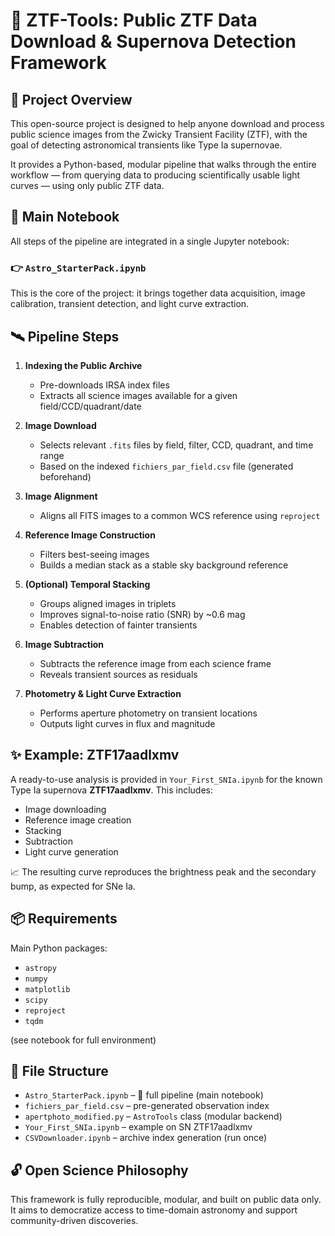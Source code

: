 # 🔭 ZTF-Tools: Public ZTF Data Download & Supernova Detection Framework

## 🌌 Project Overview

This open-source project is designed to help anyone download and process public science images from the Zwicky Transient Facility (ZTF), with the goal of detecting astronomical transients like Type Ia supernovae.

It provides a Python-based, modular pipeline that walks through the entire workflow — from querying data to producing scientifically usable light curves — using only public ZTF data.

## 🧪 Main Notebook

All steps of the pipeline are integrated in a single Jupyter notebook:

### 👉 `Astro_StarterPack.ipynb`

This is the core of the project: it brings together data acquisition, image calibration, transient detection, and light curve extraction.

## 🛰️ Pipeline Steps

1. **Indexing the Public Archive**  
   - Pre-downloads IRSA index files  
   - Extracts all science images available for a given field/CCD/quadrant/date

2. **Image Download**  
   - Selects relevant `.fits` files by field, filter, CCD, quadrant, and time range  
   - Based on the indexed `fichiers_par_field.csv` file (generated beforehand)

3. **Image Alignment**  
   - Aligns all FITS images to a common WCS reference using `reproject`

4. **Reference Image Construction**  
   - Filters best-seeing images  
   - Builds a median stack as a stable sky background reference

5. **(Optional) Temporal Stacking**  
   - Groups aligned images in triplets  
   - Improves signal-to-noise ratio (SNR) by ~0.6 mag  
   - Enables detection of fainter transients

6. **Image Subtraction**  
   - Subtracts the reference image from each science frame  
   - Reveals transient sources as residuals

7. **Photometry & Light Curve Extraction**  
   - Performs aperture photometry on transient locations  
   - Outputs light curves in flux and magnitude

## ✨ Example: ZTF17aadlxmv

A ready-to-use analysis is provided in `Your_First_SNIa.ipynb` for the known Type Ia supernova **ZTF17aadlxmv**. This includes:

- Image downloading  
- Reference image creation  
- Stacking  
- Subtraction  
- Light curve generation

📈 The resulting curve reproduces the brightness peak and the secondary bump, as expected for SNe Ia.

## 📦 Requirements

Main Python packages:

- `astropy`
- `numpy`
- `matplotlib`
- `scipy`
- `reproject`
- `tqdm`

(see notebook for full environment)

## 📁 File Structure

- `Astro_StarterPack.ipynb` – 📌 full pipeline (main notebook)
- `fichiers_par_field.csv` – pre-generated observation index
- `apertphoto_modified.py` – `AstroTools` class (modular backend)
- `Your_First_SNIa.ipynb` – example on SN ZTF17aadlxmv
- `CSVDownloader.ipynb` – archive index generation (run once)

## 🔓 Open Science Philosophy

This framework is fully reproducible, modular, and built on public data only. It aims to democratize access to time-domain astronomy and support community-driven discoveries.
